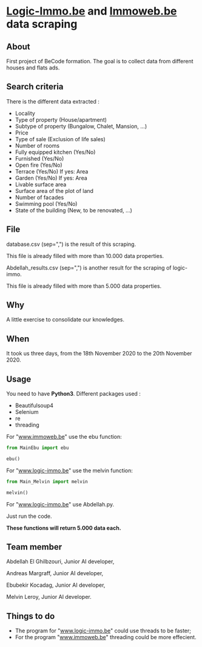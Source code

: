 # [Logic-Immo.be](https://www.logic-immo.be/fr/immobilier-belgique.html?gclid=Cj0KCQiAk53-BRD0ARIsAJuNhpsAy7SooC8fFCrIzBoWB8rTnytq8mCw4RPmCzgT7bTSRLlhtNPzI10aAmSFEALw_wcB) and [Immoweb.be](https://www.immoweb.be/fr?gclid=Cj0KCQiAk53-BRD0ARIsAJuNhpsyGuPvCroSEdTkJ32649Ag38X-v5XiioMPEVlNEo-85hcKr1T8JmwaAh_4EALw_wcB) data scraping

## About

First project of BeCode formation.
The goal is to collect data from different houses and flats ads.

## Search criteria

There is the different data extracted :
- Locality
- Type of property (House/apartment)
- Subtype of property (Bungalow, Chalet, Mansion, ...)
- Price
- Type of sale (Exclusion of life sales)
- Number of rooms
- Fully equipped kitchen (Yes/No)
- Furnished (Yes/No)
- Open fire (Yes/No)
- Terrace (Yes/No)
    If yes: Area
- Garden (Yes/No)
    If yes: Area
- Livable surface area
- Surface area of the plot of land
- Number of facades
- Swimming pool (Yes/No)
- State of the building (New, to be renovated, ...)

## File

database.csv (sep=",") is the result of this scraping.

This file is already filled with more than 10.000 data properties.

Abdellah_results.csv (sep=",") is another result for the scraping of logic-immo.

This file is already filled with more than 5.000 data properties.

## Why

A little exercise to consolidate our knowledges.

## When

It took us three days, from the 18th November 2020 to the 20th November 2020.

## Usage

You need to have **Python3**.
Different packages used :
- Beautifulsoup4
- Selenium
- re
- threading

For "www.immoweb.be" use the ebu function:
```python
from MainEbu import ebu

ebu()
```

For "www.logic-immo.be" use the melvin function:
```python
from Main_Melvin import melvin

melvin()
```

For "www.logic-immo.be" use Abdellah.py.

Just run the code.


**These functions will return 5.000 data each.**

## Team member

Abdellah El Ghilbzouri, Junior AI developer,

Andreas Margraff, Junior AI developer,

Ebubekir Kocadag, Junior AI developer,

Melvin Leroy, Junior AI developer.

## Things to do

- The program for "www.logic-immo.be" could use threads to be faster;
- For the program "www.immoweb.be" threading could be more effecient.
